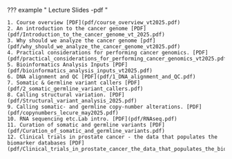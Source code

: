 ??? example " Lecture Slides -pdf "

    1. Course overview [PDF](pdf/course_overview_vt2025.pdf)
    2. An introduction to the cancer genome [PDF](pdf/Introduction_to_the_cancer_genome_vt_2025.pdf)
    3. Why should we analyze the cancer genome [pdf](pdf/why_should_we_analyze_the_cancer_genome_vt2025.pdf)
    4. Practical considerations for performing cancer genomics. [PDF](pdf/practical_considerations_for_performing_cancer_genomics_vt2025.pdf)
    5. Bioinformatics Analysis Inputs [PDF](pdf/bioinformatics_analysis_inputs_vt2025.pdf)
    6. DNA alignment and QC [PDF](pdf/1_DNA_alignment_and_QC.pdf)
    7. Somatic & Germline variant callers [PDF](pdf/2_somatic_germline_variant_callers.pdf)
    8. Calling structural variation. [PDF](pdf/Structural_variant_analysis_2025.pdf)
    9. Calling somatic- and germline copy-number alterations. [PDF](pdf/copynumbers_lecure_may2025.pdf)
    10. RNA sequencing etc.Lab intro. [PDF](pdf/RNAseq.pdf)
    11. Curation of somatic and germline variants [PDF](pdf/Curation_of_somatic_and_germline_variants.pdf)
    12. Clinical trials in prostate cancer - the data that populates the biomarker databases [PDF](pdf/Clinical_trials_in_prostate_cancer_the_data_that_populates_the_biomarker_databases.pdf)

<!-- ??? example "Module 2 " -->


<!-- ??? example "Module 3 " -->

    
<!-- ??? example "Module 3 "

    1. Bioinformatics pipelines & HTC computing environments. [PDF]()
    2. QC of DNA data and mutation calling of germline- and somatic alterations. [PDF]()

??? example "Module 4 "

    1. Calling somatic- and germline copy-number alterations. [PDF]()
    2. Calling structural variation. [PDF]()
    3. RNA sequencing etc.Lab intro. [PDF]()

??? example "Module 5 "

    1. Clinical trials. How to curate somatic- and germline variation for clinical use. [PDF]()
    2. Interpretation of Genomics - I [PDF]()
    3. Interpretation of Genomics - II [PDF]()
    4. Interpretation of Genomics - III [PDF]()
    5. Interpretation of Genomics - IV [PDF]() -->
    
